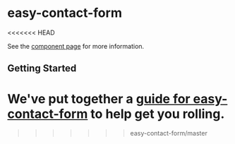 # easy-contact-form
<<<<<<< HEAD

See the [component page](http://DinethH.github.io/easy-contact-form) for more information.

## Getting Started

We've put together a [guide for easy-contact-form](http://www.polymer-project.org/docs/start/reusableelements.html) to help get you rolling.
=======
>>>>>>> easy-contact-form/master
